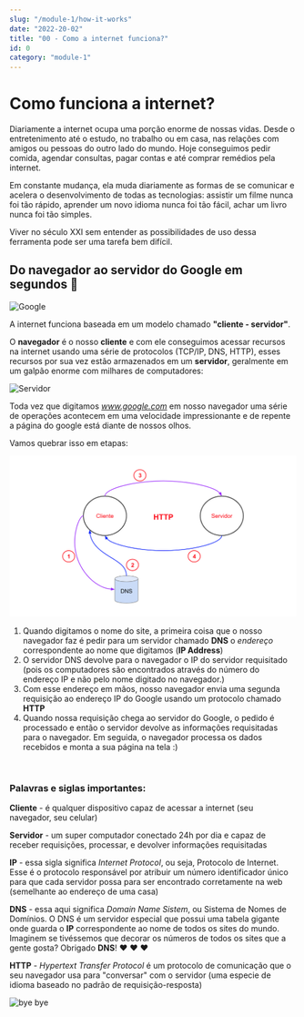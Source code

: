 ```yaml
---
slug: "/module-1/how-it-works"
date: "2022-20-02"
title: "00 - Como a internet funciona?"
id: 0
category: "module-1"
---
```


# Como funciona a internet?

Diariamente a internet ocupa uma porção enorme de nossas vidas. Desde o entretenimento até o estudo, no trabalho ou em casa, nas relações com amigos ou pessoas do outro lado do mundo. Hoje conseguimos pedir comida, agendar consultas, pagar contas e até comprar remédios pela internet.

Em constante mudança, ela muda diariamente as formas de se comunicar e acelera o desenvolvimento de todas as tecnologias: assistir um filme nunca foi tão rápido, aprender um novo idioma nunca foi tão fácil, achar um livro nunca foi tão simples.

Viver no século XXI sem entender as possibilidades de uso dessa ferramenta pode ser uma tarefa bem difícil.

## Do navegador ao servidor do Google em segundos 🚀

![Google](https://media.giphy.com/media/xQaeWyINrUXOE/giphy.gif)

A internet funciona baseada em um modelo chamado **"cliente - servidor"**.

O **navegador** é o nosso **cliente** e com ele conseguimos acessar recursos na internet usando uma série de protocolos \(TCP/IP, DNS, HTTP\), esses recursos por sua vez estão armazenados em um **servidor**, geralmente em um galpão enorme com milhares de computadores:

![Servidor](https://lh3.googleusercontent.com/W4JxFZmBMVdhsnbO_SDYUCclut_7Yc89eMgjWxwicilPeY9a9UXRxLE43T44WWR6Z5B65GKJaebO0J3lsVOJbQtkgzJdJmmuKIMNS4M=w600-l100-sg-rj-c0xffffff)

Toda vez que digitamos *www.google.com* em nosso navegador uma série de operações acontecem em uma velocidade impressionante e de repente a página do google está diante de nossos olhos.

 Vamos quebrar isso em etapas:

![Servidor/Cliente](https://github.com/VaiNaWeb/gitbook-assets/raw/master/modulo-1/images/server-client.png)

1. Quando digitamos o nome do site, a primeira coisa que o nosso navegador faz é pedir para um servidor chamado **DNS** o *endereço* correspondente ao nome que digitamos \(**IP Address**\)
2. O servidor DNS devolve para o navegador o IP do servidor requisitado \(pois os computadores são encontrados através do número do endereço IP e não pelo nome digitado no navegador.\)
3. Com esse endereço em mãos, nosso navegador envia uma segunda requisição ao endereço IP do Google usando um protocolo chamado **HTTP** 
4. Quando nossa requisição chega ao servidor do Google, o pedido é processado e então o servidor devolve as informações requisitadas para o navegador. Em seguida, o navegador processa os dados recebidos e monta a sua página na tela :)

<br>

### Palavras e siglas importantes:
**Cliente** - é qualquer dispositivo capaz de acessar a internet \(seu navegador, seu celular\)

**Servidor** - um super computador conectado 24h por dia e capaz de receber requisições, processar, e devolver informações requisitadas

**IP** - essa sigla significa *Internet Protocol*, ou seja, Protocolo de Internet. Esse é o protocolo responsável por atribuir um número identificador único para que cada servidor possa para ser encontrado corretamente na web \(semelhante ao endereço de uma  casa\) 

**DNS** - essa aqui significa *Domain Name Sistem*, ou Sistema de Nomes de Domínios. O DNS é um servidor especial que possui uma tabela gigante onde guarda o **IP** correspondente ao nome de todos os sites do mundo. Imaginem se tivéssemos que decorar os números de todos os sites que a gente gosta? Obrigado **DNS**! ❤️ ❤️ ❤️ 

**HTTP** - *Hypertext Transfer Protocol* é um protocolo de comunicação que o seu navegador usa para "conversar" com o servidor \(uma especie de idioma baseado no padrão de requisição-resposta\)

![bye bye](https://media.giphy.com/media/42D3CxaINsAFemFuId/giphy.gif)

